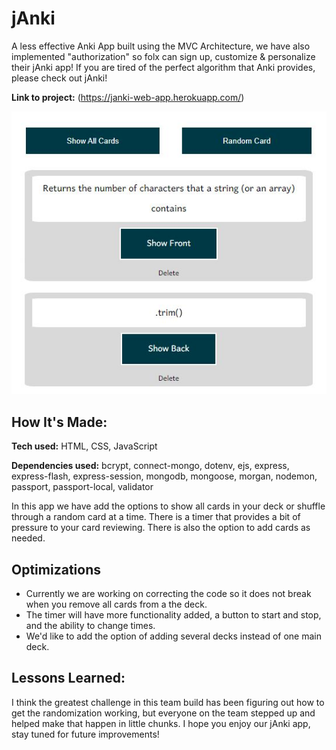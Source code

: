 # jAnki
A less effective Anki App built using the MVC Architecture, we have also implemented "authorization" so folx can sign up, customize & personalize their jAnki app! If you are tired of the perfect algorithm that Anki provides, please check out jAnki!

**Link to project:** (https://janki-web-app.herokuapp.com/)

![alt tag](/public/images/allCards.png)

## How It's Made:

**Tech used:** HTML, CSS, JavaScript

**Dependencies used:** bcrypt, connect-mongo, dotenv, ejs, express, express-flash, express-session, mongodb, mongoose, morgan, nodemon, passport, passport-local, validator

In this app we have add the options to show all cards in your deck or shuffle through a random card at a time. There is a timer that provides a bit of pressure to your card reviewing. There is also the option to add cards as needed.

## Optimizations

- Currently we are working on correcting the code so it does not break when you remove all cards from a the deck. 
- The timer will have more functionality added, a button to start and stop, and the ability to change times. 
- We'd like to add the option of adding several decks instead of one main deck. 

## Lessons Learned:

I think the greatest challenge in this team build has been figuring out how to get the randomization working, but everyone on the team stepped up and helped make that happen in little chunks. I hope you enjoy our jAnki app, stay tuned for future improvements!